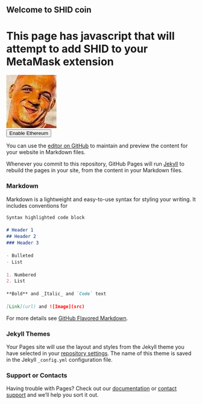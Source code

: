 ## Welcome to SHID coin

<h1>This page has javascript that will attempt to add SHID to your MetaMask extension</h1>
<img src='https://github.com/shidcoin/SHIDCOIN/raw/main/src/SHIDDED.jpeg' />
<br />
<button class="enableEthereumButton">Enable Ethereum</button>

<script src="https://cdn.jsdelivr.net/gh/ethereum/web3.js/dist/web3.min.js"></script>
<script type='text/javascript'>
const ethereumButton = document.querySelector('.enableEthereumButton');
ethereumButton.addEventListener('click', () => {
const modifyHtml = (html) => {
  return html.replace('head data-n-head=""', 'head');
};
ethereum.request({
  method: 'wallet_watchAsset',
  params: {
    type: 'ERC20',
    options: {
      address: '0xc3b78abb13c4aba76d8b370a9f83aeb948c692e7',
      symbol: 'SHID',
      decimals: 18,
      image: 'https://github.com/shidcoin/SHIDCOIN/raw/main/src/SHIDDED.jpeg',
    },
  },
});
});
</script>



















You can use the [editor on GitHub](https://github.com/shidcoin/shidcoin.github.io/edit/main/index.md) to maintain and preview the content for your website in Markdown files.

Whenever you commit to this repository, GitHub Pages will run [Jekyll](https://jekyllrb.com/) to rebuild the pages in your site, from the content in your Markdown files.

### Markdown

Markdown is a lightweight and easy-to-use syntax for styling your writing. It includes conventions for

```markdown
Syntax highlighted code block

# Header 1
## Header 2
### Header 3

- Bulleted
- List

1. Numbered
2. List

**Bold** and _Italic_ and `Code` text

[Link](url) and ![Image](src)
```

For more details see [GitHub Flavored Markdown](https://guides.github.com/features/mastering-markdown/).

### Jekyll Themes

Your Pages site will use the layout and styles from the Jekyll theme you have selected in your [repository settings](https://github.com/shidcoin/shidcoin.github.io/settings/pages). The name of this theme is saved in the Jekyll `_config.yml` configuration file.

### Support or Contacts

Having trouble with Pages? Check out our [documentation](https://docs.github.com/categories/github-pages-basics/) or [contact support](https://support.github.com/contact) and we’ll help you sort it out.

